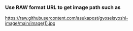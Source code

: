 ### Use RAW format URL to get image path such as
https://raw.githubusercontent.com/asukapost/gyoseisyoshi-image/main/image(1).jpg